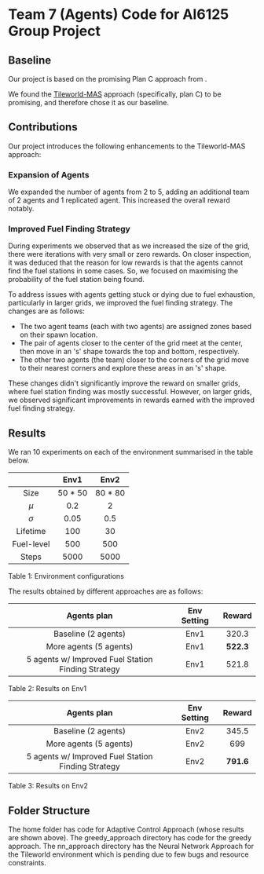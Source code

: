 # Team 7 (Agents) Code for AI6125 Group Project

## Baseline

Our project is based on the promising Plan C approach from .

We found the [Tileworld-MAS](https://github.com/RoyalSkye/Tileworld-MAS) approach (specifically, plan C) to be promising, and therefore chose it as our baseline.

## Contributions

Our project introduces the following enhancements to the Tileworld-MAS approach:

### Expansion of Agents

We expanded the number of agents from 2 to 5, adding an additional team of 2 agents and 1 replicated agent. This increased the overall reward notably.

### Improved Fuel Finding Strategy

During experiments we observed that as we increased the size of the grid, there were iterations with very small or zero rewards. On closer inspection, it was deduced that the reason for low rewards is that the agents cannot find the fuel stations in some cases. So, we focused on maximising the probability of the fuel station being found.

To address issues with agents getting stuck or dying due to fuel exhaustion, particularly in larger grids, we improved the fuel finding strategy. The changes are as follows:

- The two agent teams (each with two agents) are assigned zones based on their spawn location.
- The pair of agents closer to the center of the grid meet at the center, then move in an 's' shape towards the top and bottom, respectively.
- The other two agents (the team) closer to the corners of the grid move to their nearest corners and explore these areas in an 's' shape.

These changes didn't significantly improve the reward on smaller grids, where fuel station finding was mostly successful. However, on larger grids, we observed significant improvements in rewards earned with the improved fuel finding strategy.

## Results

We ran 10 experiments on each of the environment summarised in the table below.

|            |  Env1   |  Env2   |
| :--------: | :-----: | :-----: |
|    Size    | 50 * 50 | 80 * 80 |
|    *μ*     |   0.2   |    2    |
|    *σ*     |  0.05   |   0.5   |
|  Lifetime  |   100   |   30    |
| Fuel-level |   500   |   500   |
|   Steps    |  5000   |  5000   |

<p>Table 1: Environment configurations</p>

The results obtained by different approaches are as follows:

| Agents plan                                           | Env Setting |     Reward    |
| :--------:                                           | :---------: | :-----------: |
| Baseline (2 agents)                                  |    Env1     |     320.3     |
| More agents (5 agents)                               |    Env1     |     **522.3**     |
| 5 agents w/ Improved Fuel Station Finding Strategy   |    Env1     |     521.8     |

<p>Table 2: Results on Env1</p>


| Agents plan                                           | Env Setting |     Reward    |
| :--------:                                           | :---------: | :-----------: |
| Baseline (2 agents)                                  |    Env2     |     345.5     |
| More agents (5 agents)                               |    Env2     |     699     |
| 5 agents w/ Improved Fuel Station Finding Strategy   |    Env2     |     **791.6**     |

<p>Table 3: Results on Env2</p>

## Folder Structure
The home folder has code for Adaptive Control Approach (whose results are shown above).
The greedy_approach directory has code for the greedy approach.
The nn_approach directory has the Neural Network Approach for the Tileworld environment which is pending due to few bugs and resource constraints.

